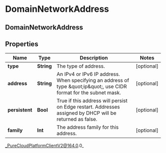 # DomainNetworkAddress

## DomainNetworkAddress

## Properties

|Name | Type | Description | Notes|
|------------ | ------------- | ------------- | -------------|
| **type** | **String** | The type of address. | [optional] |
| **address** | **String** | An IPv4 or IPv6 IP address. When specifying an address of type \&quot;ip\&quot;, use CIDR format for the subnet mask. | [optional] |
| **persistent** | **Bool** | True if this address will persist on Edge restart.  Addresses assigned by DHCP will be returned as false. | [optional] |
| **family** | **Int** | The address family for this address. | [optional] |



_PureCloudPlatformClientV2@164.0.0_
